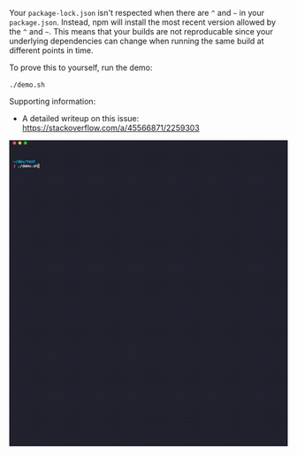 Your `package-lock.json` isn't respected when there are `^` and `~` in  your `package.json`.  Instead, npm will install the most recent version allowed by the `^` and `~`. This means that your builds are not reproducable since your underlying dependencies can change when running the same build at different points in time. 

To prove this to yourself, run the demo:

```
./demo.sh
```

Supporting information:
- A detailed writeup on this issue: https://stackoverflow.com/a/45566871/2259303


![demo.gif](./package-lock.gif)
